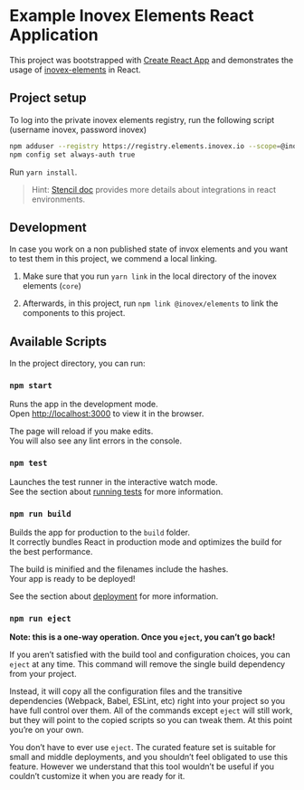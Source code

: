 # Example Inovex Elements React Application

This project was bootstrapped with [Create React App](https://github.com/facebookincubator/create-react-app) and demonstrates the usage of [inovex-elements](https://gitlab.inovex.de/inovex-elements/core) in React. 


## Project setup

To log into the private inovex elements registry, run the following script (username inovex, password inovex)

```bash
npm adduser --registry https://registry.elements.inovex.io --scope=@inovex
npm config set always-auth true
```

Run `yarn install`.

> Hint: [Stencil doc](https://stenciljs.com/docs/framework-integration) provides more details about integrations in react environments.

## Development
In case you work on a non published state of invox elements and you want to test them in this project, we commend a local linking.

1. Make sure that you run `yarn link` in the local directory of the inovex elements (`core`)

2. Afterwards, in this project, run `npm link @inovex/elements` to link the components to this project.


## Available Scripts

In the project directory, you can run:

### `npm start`

Runs the app in the development mode.<br>
Open [http://localhost:3000](http://localhost:3000) to view it in the browser.

The page will reload if you make edits.<br>
You will also see any lint errors in the console.

### `npm test`

Launches the test runner in the interactive watch mode.<br>
See the section about [running tests](#running-tests) for more information.

### `npm run build`

Builds the app for production to the `build` folder.<br>
It correctly bundles React in production mode and optimizes the build for the best performance.

The build is minified and the filenames include the hashes.<br>
Your app is ready to be deployed!

See the section about [deployment](#deployment) for more information.

### `npm run eject`

**Note: this is a one-way operation. Once you `eject`, you can’t go back!**

If you aren’t satisfied with the build tool and configuration choices, you can `eject` at any time. This command will remove the single build dependency from your project.

Instead, it will copy all the configuration files and the transitive dependencies (Webpack, Babel, ESLint, etc) right into your project so you have full control over them. All of the commands except `eject` will still work, but they will point to the copied scripts so you can tweak them. At this point you’re on your own.

You don’t have to ever use `eject`. The curated feature set is suitable for small and middle deployments, and you shouldn’t feel obligated to use this feature. However we understand that this tool wouldn’t be useful if you couldn’t customize it when you are ready for it.
